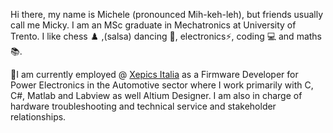 Hi there, my name is Michele (pronounced Mih-keh-leh), but friends usually call me Micky. I am an MSc graduate in Mechatronics at University of Trento. I like chess ♟️ ,(salsa) dancing 🕺, electronics⚡, coding 💻 and maths 📚.

💼I am currently employed @ [Xepics Italia](https://www.xepics.com/pe/) as a Firmware Developer for Power Electronics in the Automotive sector where I work primarily with C, C#, Matlab and Labview as well Altium Designer. I am also in charge of hardware troubleshooting and technical service and stakeholder relationships.
